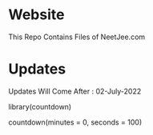 # Website
This Repo Contains Files of NeetJee.com

# Updates 
Updates Will Come After : 02-July-2022

library(countdown)

countdown(minutes = 0, seconds = 100)
